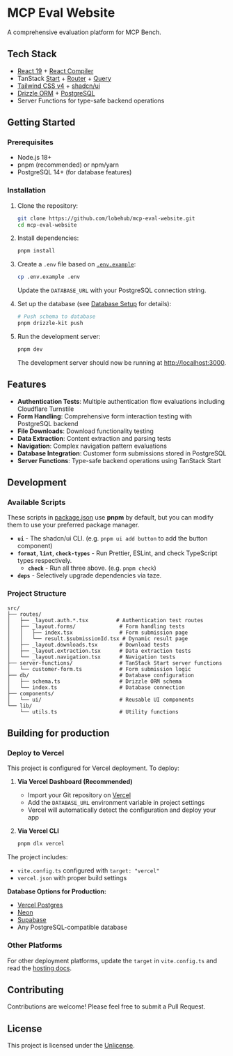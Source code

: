 # MCP Eval Website

A comprehensive evaluation platform for MCP Bench.

## Tech Stack

- [React 19](https://react.dev) + [React Compiler](https://react.dev/learn/react-compiler)
- TanStack [Start](https://tanstack.com/start/latest) + [Router](https://tanstack.com/router/latest) + [Query](https://tanstack.com/query/latest)
- [Tailwind CSS v4](https://tailwindcss.com/) + [shadcn/ui](https://ui.shadcn.com/)
- [Drizzle ORM](https://orm.drizzle.team/) + [PostgreSQL](https://www.postgresql.org/)
- Server Functions for type-safe backend operations

## Getting Started

### Prerequisites

- Node.js 18+ 
- pnpm (recommended) or npm/yarn
- PostgreSQL 14+ (for database features)

### Installation

1. Clone the repository:

   ```bash
   git clone https://github.com/lobehub/mcp-eval-website.git
   cd mcp-eval-website
   ```

2. Install dependencies:

   ```bash
   pnpm install
   ```

3. Create a `.env` file based on [`.env.example`](./.env.example):

   ```bash
   cp .env.example .env
   ```

   Update the `DATABASE_URL` with your PostgreSQL connection string.

4. Set up the database (see [Database Setup](./README_DB_SETUP.md) for details):

   ```bash
   # Push schema to database
   pnpm drizzle-kit push
   ```

5. Run the development server:

   ```bash
   pnpm dev
   ```

   The development server should now be running at [http://localhost:3000](http://localhost:3000).

## Features

- **Authentication Tests**: Multiple authentication flow evaluations including Cloudflare Turnstile
- **Form Handling**: Comprehensive form interaction testing with PostgreSQL backend
- **File Downloads**: Download functionality testing
- **Data Extraction**: Content extraction and parsing tests
- **Navigation**: Complex navigation pattern evaluations
- **Database Integration**: Customer form submissions stored in PostgreSQL
- **Server Functions**: Type-safe backend operations using TanStack Start

## Development

### Available Scripts

These scripts in [package.json](./package.json#L5) use **pnpm** by default, but you can modify them to use your preferred package manager.

- **`ui`** - The shadcn/ui CLI. (e.g. `pnpm ui add button` to add the button component)
- **`format`**, **`lint`**, **`check-types`** - Run Prettier, ESLint, and check TypeScript types respectively.
  - **`check`** - Run all three above. (e.g. `pnpm check`)
- **`deps`** - Selectively upgrade dependencies via taze.

### Project Structure

```
src/
├── routes/
│   ├── _layout.auth.*.tsx         # Authentication test routes
│   ├── _layout.forms/              # Form handling tests
│   │   ├── index.tsx               # Form submission page
│   │   └── result.$submissionId.tsx # Dynamic result page
│   ├── _layout.downloads.tsx       # Download tests
│   ├── _layout.extraction.tsx      # Data extraction tests
│   └── _layout.navigation.tsx      # Navigation tests
├── server-functions/               # TanStack Start server functions
│   └── customer-form.ts            # Form submission logic
├── db/                             # Database configuration
│   ├── schema.ts                   # Drizzle ORM schema
│   └── index.ts                    # Database connection
├── components/
│   └── ui/                         # Reusable UI components
└── lib/
    └── utils.ts                    # Utility functions
```

## Building for production

### Deploy to Vercel

This project is configured for Vercel deployment. To deploy:

1. **Via Vercel Dashboard (Recommended)**
   - Import your Git repository on [Vercel](https://vercel.com/new)
   - Add the `DATABASE_URL` environment variable in project settings
   - Vercel will automatically detect the configuration and deploy your app

2. **Via Vercel CLI**
   ```bash
   pnpm dlx vercel
   ```

The project includes:
- `vite.config.ts` configured with `target: "vercel"`
- `vercel.json` with proper build settings

**Database Options for Production:**
- [Vercel Postgres](https://vercel.com/docs/storage/vercel-postgres)
- [Neon](https://neon.tech/)
- [Supabase](https://supabase.com/)
- Any PostgreSQL-compatible database

### Other Platforms

For other deployment platforms, update the `target` in `vite.config.ts` and read the [hosting docs](https://tanstack.com/start/latest/docs/framework/react/hosting).

## Contributing

Contributions are welcome! Please feel free to submit a Pull Request.

## License

This project is licensed under the [Unlicense](./LICENSE).
